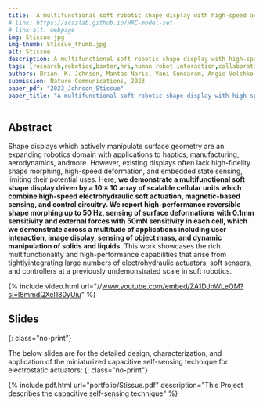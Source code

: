 ```yaml
---
title:  A multifunctional soft robotic shape display with high-speed actuation, sensing, and control
# link: https://scazlab.github.io/HRC-model-set
# link-alt: webpage
img: Stissue.jpg
img-thumb: Stissue_thumb.jpg
alt: Stissue
description: A multifunctional soft robotic shape display with high-speed actuation, sensing, and control
tags: [research,robotics,baxter,hri,human robot interaction,collaborative manufacturing,human robot collaboration,advanced manufacturing,open source,github]
authors: Brian. K. Johnson, Mantas Naris, Vani Sundaram, Angie Volchko, Khoi Ly, Shane K. Mitchell, Eric Acome, Nicholas Kellaris, Christoph Keplinger, Nikolaus Correll, James S. Humbert, and Mark E. Rentschler
submission: Nature Communications, 2023
paper_pdf: "2023_Johnson_Stissue"
paper_title: "A multifunctional soft robotic shape display with high-speed actuation, sensing, and control"
---
```

## Abstract

Shape displays which actively manipulate surface geometry are an expanding robotics domain with applications to haptics, manufacturing, aerodynamics,
andmore. However, existing displays often lack high-fidelity shape morphing, high-speed deformation, and embedded state sensing, limiting their potential
uses. Here, **we demonstrate a multifunctional soft shape display driven by a 10 × 10 array of scalable cellular units which combine high-speed electrohydraulic
soft actuation, magnetic-based sensing, and control circuitry. We report high-performance reversible shape morphing up to 50 Hz, sensing of
surface deformations with 0.1mm sensitivity and external forces with 50mN sensitivity in each cell, which we demonstrate across a multitude of applications
including user interaction, image display, sensing of object mass, and dynamic manipulation of solids and liquids.** This work showcases the rich multifunctionality and high-performance capabilities that arise from tightlyintegrating large numbers of electrohydraulic actuators, soft sensors, and
controllers at a previously undemonstrated scale in soft robotics.

{% include video.html url="//www.youtube.com/embed/ZA1DJnWLeOM?si=l8mmdQXel180yUiu" %}

## Slides
{: class="no-print"}

The below slides are for the detailed design, characterization, and application of the miniaturized capacitive self-sensing technique for electrostatic actuators:
{: class="no-print"}

{% include pdf.html url="portfolio/Stissue.pdf" description="This Project describes the capacitive self-sensing technique" %}